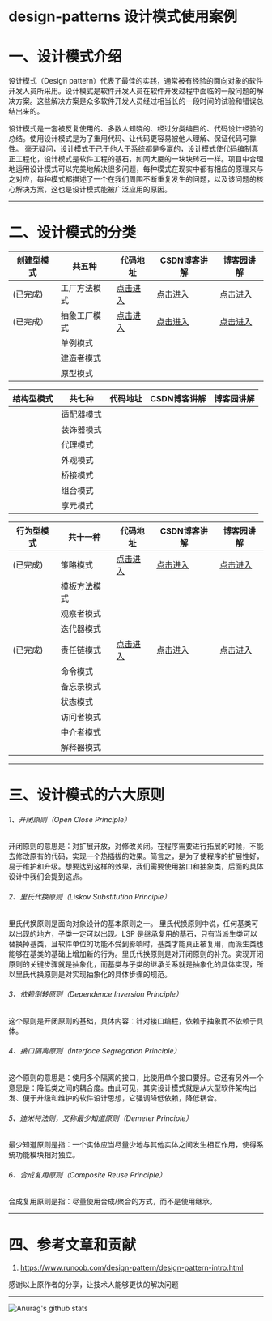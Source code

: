 # design-patterns 设计模式使用案例
# 一、设计模式介绍

设计模式（Design pattern）代表了最佳的实践，通常被有经验的面向对象的软件开发人员所采用。设计模式是软件开发人员在软件开发过程中面临的一般问题的解决方案。这些解决方案是众多软件开发人员经过相当长的一段时间的试验和错误总结出来的。

设计模式是一套被反复使用的、多数人知晓的、经过分类编目的、代码设计经验的总结。使用设计模式是为了重用代码、让代码更容易被他人理解、保证代码可靠性。 毫无疑问，设计模式于己于他人于系统都是多赢的，设计模式使代码编制真正工程化，设计模式是软件工程的基石，如同大厦的一块块砖石一样。项目中合理地运用设计模式可以完美地解决很多问题，每种模式在现实中都有相应的原理来与之对应，每种模式都描述了一个在我们周围不断重复发生的问题，以及该问题的核心解决方案，这也是设计模式能被广泛应用的原因。

------------
# 二、设计模式的分类
|  创建型模式 |  共五种 |    代码地址   | CSDN博客讲解  |博客园讲解|
| ------------ | ------------ | ------------ | ------------ |------------ |
|(已完成)  | 工厂方法模式  |  [点击进入](https://github.com/jalenFish/design-patterns/tree/master/src/main/java/cn/zygxsq/design/module/factoryPattern "点击进入")   |  [点击进入](https://blog.csdn.net/qq_27471405/article/details/107607047 "点击进入") |[点击进入](https://www.cnblogs.com/jalenFish/p/14098998.html "点击进入") |
|(已完成） | 抽象工厂模式  |     [点击进入](https://github.com/jalenFish/design-patterns/tree/master/src/main/java/cn/zygxsq/design/module/factoryPattern/abstractFactory "点击进入")        |  [点击进入](https://blog.csdn.net/qq_27471405/article/details/107607047 "点击进入")       | [点击进入](https://www.cnblogs.com/jalenFish/p/14098998.html "点击进入") |
|   | 单例模式  |          |             |     |
|   | 建造者模式  |          |             |    |
|   | 原型模式  |          |             | |    |

| 结构型模式  | 共七种  |   代码地址   | CSDN博客讲解 |博客园讲解 |
| ------------ | ------------ | ------------ | ------------ |------------ |
|   | 适配器模式  |          |             ||
|   | 装饰器模式  |          |             ||
|   | 代理模式  |          |             ||
|   | 外观模式 |          |             ||
|   | 桥接模式 |          |             ||
|   | 组合模式  |          |             ||
|   | 享元模式  |          |             | ||


| 行为型模式  | 共十一种  |   代码地址   | CSDN博客讲解 | 博客园讲解|
| ------------ | ------------ | ------------ | ------------ |------------ |
| (已完成)  | 策略模式  |  [点击进入](https://github.com/jalenFish/design-patterns/tree/master/src/main/java/cn/zygxsq/design/module/strategyPattern "点击进入")  |  [点击进入](https://blog.csdn.net/qq_27471405/article/details/108886135 "点击进入")           |[点击进入](https://www.cnblogs.com/jalenFish/p/14098995.html "点击进入")|
|   | 模板方法模式  |          |             ||
|   | 观察者模式  |          |             ||
|   | 迭代器模式  |          |             ||
|(已完成)   | 责任链模式  |    [点击进入](https://github.com/jalenFish/design-patterns/tree/master/src/main/java/cn/zygxsq/design/module/ChainResponsibilityPattern "点击进入")      | [点击进入](https://blog.csdn.net/qq_27471405/article/details/110340571 "点击进入") |[点击进入](https://www.cnblogs.com/jalenFish/p/14098990.html "点击进入")|
|   | 命令模式  |          |             ||
|   | 备忘录模式  |          |             ||
|   | 状态模式  |          |             ||
|   | 访问者模式  |          |             ||
|   | 中介者模式  |          |             ||
|   | 解释器模式  |          |             | ||



------------

# 三、设计模式的六大原则
###### 1、开闭原则（Open Close Principle）

开闭原则的意思是：对扩展开放，对修改关闭。在程序需要进行拓展的时候，不能去修改原有的代码，实现一个热插拔的效果。简言之，是为了使程序的扩展性好，易于维护和升级。想要达到这样的效果，我们需要使用接口和抽象类，后面的具体设计中我们会提到这点。

###### 2、里氏代换原则（Liskov Substitution Principle）

里氏代换原则是面向对象设计的基本原则之一。 里氏代换原则中说，任何基类可以出现的地方，子类一定可以出现。LSP 是继承复用的基石，只有当派生类可以替换掉基类，且软件单位的功能不受到影响时，基类才能真正被复用，而派生类也能够在基类的基础上增加新的行为。里氏代换原则是对开闭原则的补充。实现开闭原则的关键步骤就是抽象化，而基类与子类的继承关系就是抽象化的具体实现，所以里氏代换原则是对实现抽象化的具体步骤的规范。

###### 3、依赖倒转原则（Dependence Inversion Principle）

这个原则是开闭原则的基础，具体内容：针对接口编程，依赖于抽象而不依赖于具体。

###### 4、接口隔离原则（Interface Segregation Principle）

这个原则的意思是：使用多个隔离的接口，比使用单个接口要好。它还有另外一个意思是：降低类之间的耦合度。由此可见，其实设计模式就是从大型软件架构出发、便于升级和维护的软件设计思想，它强调降低依赖，降低耦合。

###### 5、迪米特法则，又称最少知道原则（Demeter Principle）

最少知道原则是指：一个实体应当尽量少地与其他实体之间发生相互作用，使得系统功能模块相对独立。

###### 6、合成复用原则（Composite Reuse Principle）

合成复用原则是指：尽量使用合成/聚合的方式，而不是使用继承。


------------


# 四、参考文章和贡献

1. https://www.runoob.com/design-pattern/design-pattern-intro.html

感谢以上原作者的分享，让技术人能够更快的解决问题

------------
![Anurag's github stats](https://github-readme-stats.vercel.app/api?username=jalenFish&count_private=true&theme=tokyonight)